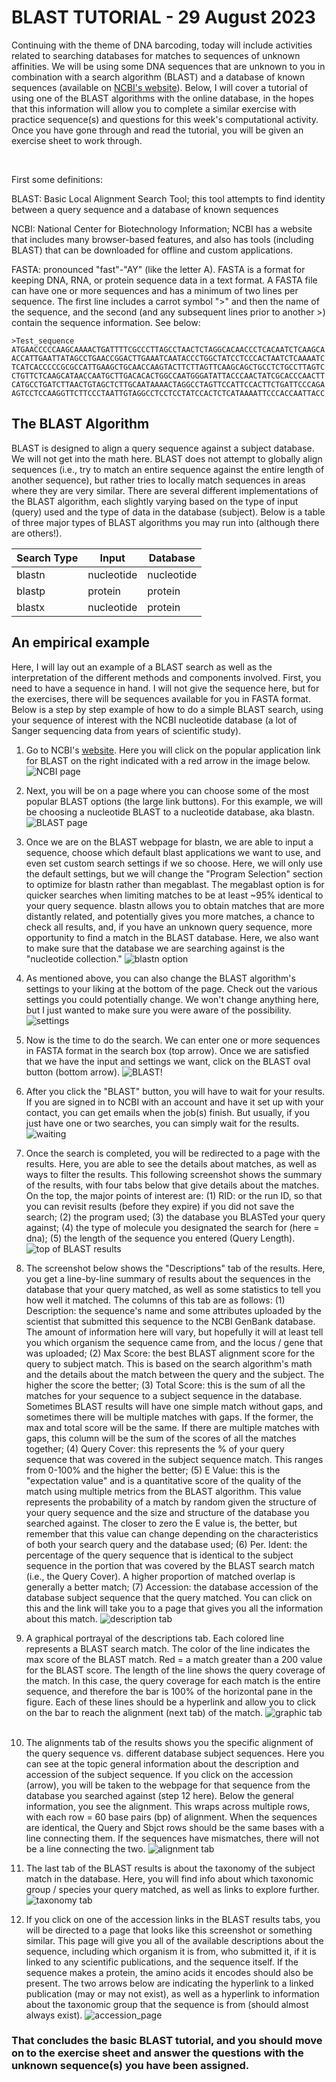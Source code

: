 # BLAST TUTORIAL - 29 August 2023

Continuing with the theme of DNA barcoding, today will include activities related to searching databases for matches to 
sequences of unknown affinities. We will be using some DNA sequences that are unknown to you in combination with a search
algorithm (BLAST) and a database of known sequences (available on [NCBI's website](https://www.ncbi.nlm.nih.gov/)). Below, I
will cover a tutorial of using one of the BLAST algorithms with the online database, in the hopes that this information will
allow you to complete a similar exercise with practice sequence(s) and questions for this week's computational activity. 
Once you have gone through and read the tutorial, you will be given an exercise sheet to work through. 

&nbsp;

First some definitions:

BLAST: Basic Local Alignment Search Tool; this tool attempts to find identity between a query sequence and a database of 
known sequences

NCBI: National Center for Biotechnology Information; NCBI has a website that includes many browser-based features, and also
has tools (including BLAST) that can be downloaded for offline and custom applications.

FASTA: pronounced "fast"-"AY" (like the letter A). FASTA is a format for keeping DNA, RNA, or protein sequence data in a text
format. A FASTA file can have one or more sequences and has a minimum of two lines per sequence. The first line includes a 
carrot symbol ">" and then the name of the sequence, and the second (and any subsequent lines prior to another >) contain the
sequence information. See below:

    >Test_sequence
    ATGAACCCCCAAGCAAAACTGATTTTCGCCCTTAGCCTAACTCTAGGCACAACCCTCACAATCTCAAGCA
    ACCATTGAATTATAGCCTGAACCGGACTTGAAATCAATACCCTGGCTATCCTCCCACTAATCTCAAAATC
    TCATCACCCCCGCGCCATTGAAGCTGCAACCAAGTACTTCTTAGTTCAAGCAGCTGCCTCTGCCTTAGTC
    CTGTTCTCAAGCATAACCAATGCTTGACACACTGGCCAATGGGATATTACCCAACTATCGCACCCAACTT
    CATGCCTGATCTTAACTGTAGCTCTTGCAATAAAACTAGGCCTAGTTCCATTCCACTTCTGATTCCCAGA
    AGTCCTCCAAGGTTCTTCCCTAATTGTAGGCCTCCTCCTATCCACTCTCATAAAATTCCCACCAATTACC


## The BLAST Algorithm

BLAST is designed to align a query sequence against a subject database. We will not get into the math here. BLAST does not 
attempt to globally align sequences (i.e., try to match an entire sequence against the entire length of another sequence), but
rather tries to locally match sequences in areas where they are very similar. There are several different implementations of 
the BLAST algorithm, each slightly varying based on the type of input (query) used and the type of data in the database
(subject). Below is a table of three major types of BLAST algorithms you may run into (although there are others!). 

| Search Type | Input      | Database   |
|-------------|------------|------------|
| blastn      | nucleotide | nucleotide |
| blastp      | protein    | protein    |
| blastx      | nucleotide | protein    |

## An empirical example

Here, I will lay out an example of a BLAST search as well as the interpretation of the different methods and components 
involved. First, you need to have a sequence in hand. I will not give the sequence here, but for the exercises, there will 
be sequences available for you in FASTA format. Below is a step by step example of how to do a simple BLAST search, using your 
sequence of interest with the NCBI nucleotide database (a lot of Sanger sequencing data from years of scientific study). 

1. Go to NCBI's [website](https://www.ncbi.nlm.nih.gov/). Here you will click on the popular application link for BLAST on 
the right indicated with a red arrow in the image below. 
![NCBI page](https://github.com/jdmanthey/MolEcol2023/blob/main/01_blast/Fig1.png)
&nbsp;

2. Next, you will be on a page where you can choose some of the most popular BLAST options (the large link buttons). For this
example, we will be choosing a nucleotide BLAST to a nucleotide database, aka blastn. 
![BLAST page](https://github.com/jdmanthey/MolEcol2023/blob/main/01_blast/Fig2.png)
&nbsp;

3. Once we are on the BLAST webpage for blastn, we are able to input a sequence, choose which default blast applications we
want to use, and even set custom search settings if we so choose. Here, we will only use the default settings, but we will 
change the "Program Selection" section to optimize for blastn rather than megablast. The megablast option is for quicker 
searches when limiting matches to be at least ~95% identical to your query sequence. blastn allows you to obtain matches that
are more distantly related, and potentially gives you more matches, a chance to check all results, and, if you have an unknown 
query sequence, more opportunity to find a match in the BLAST database. Here, we also want to make sure that the database 
we are searching against is the "nucleotide collection."
![blastn option](https://github.com/jdmanthey/MolEcol2023/blob/main/01_blast/Fig3.png)
&nbsp;

4. As mentioned above, you can also change the BLAST algorithm's settings to your liking at the bottom of the page. Check out
the various settings you could potentially change. We won't change anything here, but I just wanted to make sure you were 
aware of the possibility. 
![settings](https://github.com/jdmanthey/MolEcol2023/blob/main/01_blast/Fig4.png)
&nbsp;

5. Now is the time to do the search. We can enter one or more sequences in FASTA format in the search box (top arrow). Once we
are satisfied that we have the input and settings we want, click on the BLAST oval button (bottom arrow). 
![BLAST!](https://github.com/jdmanthey/MolEcol2023/blob/main/01_blast/Fig5.png)
&nbsp;

6. After you click the "BLAST" button, you will have to wait for your results. If you are signed in to NCBI with an account
and have it set up with your contact, you can get emails when the job(s) finish. But usually, if you just have one or two 
searches, you can simply wait for the results. 
![waiting](https://github.com/jdmanthey/MolEcol2023/blob/main/01_blast/Fig6.png)
&nbsp;

7. Once the search is completed, you will be redirected to a page with the results. Here, you are able to see the details
about matches, as well as ways to filter the results. This following screenshot shows the summary of the results, with four
tabs below that give details about the matches. On the top, the major points of interest are: (1) RID: or the run ID, so that
you can revisit results (before they expire) if you did not save the search; (2) the program used; (3) the database you
BLASTed your query against; (4) the type of molecule you designated the search for (here = dna); (5) the length of the 
sequence you entered (Query Length). 
![top of BLAST results](https://github.com/jdmanthey/MolEcol2023/blob/main/01_blast/Fig7.png)
&nbsp;

8. The screenshot below shows the "Descriptions" tab of the results. Here, you get a line-by-line summary of results about
the sequences in the database that your query matched, as well as some statistics to tell you how well it matched. The 
columns of this tab are as follows: (1) Description: the sequence's name and some attributes uploaded by the scientist that 
submitted this sequence to the NCBI GenBank database. The amount of information here will vary, but hopefully it will at
least tell you which organism the sequence came from, and the locus / gene that was uploaded; (2) Max Score: the best BLAST
alignment score for the query to subject match. This is based on the search algorithm's math and the details about the match
between the query and the subject. The higher the score the better; (3) Total Score: this is the sum of all the matches for 
your sequence to a subject sequence in the database. Sometimes BLAST results will have one simple match without gaps, and 
sometimes there will be multiple matches with gaps. If the former, the max and total score will be the same. If there are 
multiple matches with gaps, this column will be the sum of the scores of all the matches together; (4) Query Cover: this
represents the % of your query sequence that was covered in the subject sequence match. This ranges from 0-100% and the 
higher the better; (5) E Value: this is the "expectation value" and is a quantitative score of the quality of the match using
multiple metrics from the BLAST algorithm. This value represents the probability of a match by random given the structure of 
your query sequence and the size and structure of the database you searched against. The closer to zero the E value is, the 
better, but remember that this value can change depending on the characteristics of both your search query and the database
used; (6) Per. Ident: the percentage of the query sequence that is identical to the subject sequence in the portion that was
covered by the BLAST search match (i.e., the Query Cover). A higher proportion of matched overlap is generally a better match;
(7) Accession: the database accession of the database subject sequence that the query matched. You can click on this and the
link will take you to a page that gives you all the information about this match. 
![description tab](https://github.com/jdmanthey/MolEcol2023/blob/main/01_blast/Fig8.png)
&nbsp;

9. A graphical portrayal of the descriptions tab. Each colored line represents a BLAST search match. The color of the line
indicates the max score of the BLAST match. Red = a match greater than a 200 value for the BLAST score. The length of the 
line shows the query coverage of the match. In this case, the query coverage for each match is the entire sequence, and 
therefore the bar is 100% of the horizontal pane in the figure. Each of these lines should be a hyperlink and allow you 
to click on the bar to reach the alignment (next tab) of the match. 
![graphic tab](https://github.com/jdmanthey/MolEcol2023/blob/main/01_blast/Fig9.png)
&nbsp;

10. The alignments tab of the results shows you the specific alignment of the query sequence vs. different database subject
sequences. Here you can see at the topic general information about the description and accession of the subject sequence. If
you click on the accession (arrow), you will be taken to the webpage for that sequence from the database you searched against
(step 12 here). Below the general information, you see the alignment. This wraps across multiple rows, with each row = 60 base
pairs (bp) of alignment. When the sequences are identical, the Query and Sbjct rows should be the same bases with a line
connecting them. If the sequences have mismatches, there will not be a line connecting the two. 
![alignment tab](https://github.com/jdmanthey/MolEcol2023/blob/main/01_blast/Fig10.png)
&nbsp;

11. The last tab of the BLAST results is about the taxonomy of the subject match in the database. Here, you will find info
about which taxonomic group / species your query matched, as well as links to explore further. 
![taxonomy tab](https://github.com/jdmanthey/MolEcol2023/blob/main/01_blast/Fig11.png)
&nbsp;

12. If you click on one of the accession links in the BLAST results tabs, you will be directed to a page that looks like
this screenshot or something similar. This page will give you all of the available descriptions about the sequence, 
including which organism it is from, who submitted it, if it is linked to any scientific publications, and the sequence
itself. If the sequence makes a protein, the amino acids it encodes should also be present. The two arrows below are 
indicating the hyperlink to a linked publication (may or may not exist), as well as a hyperlink to information about the 
taxonomic group that the sequence is from (should almost always exist). 
![accession_page](https://github.com/jdmanthey/MolEcol2023/blob/main/01_blast/Fig12.png)
&nbsp;

### That concludes the basic BLAST tutorial, and you should move on to the exercise sheet and answer the questions with the unknown sequence(s) you have been assigned.


